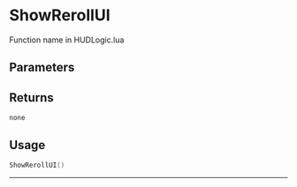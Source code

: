 # ShowRerollUI
Function name in HUDLogic.lua
## Parameters

## Returns
`none`
## Usage
```lua
ShowRerollUI()
```
---
